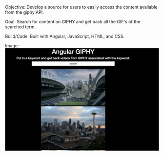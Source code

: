 Objective: Develop a source for users to easily access the content available from the giphy API.

Goal: Search for content on GIPHY and get back all the GIF's of the searched term.

Build/Code: Built with Angular, JavaScript, HTML, and CSS.

Image:
![GIPHY](giphy.png)

